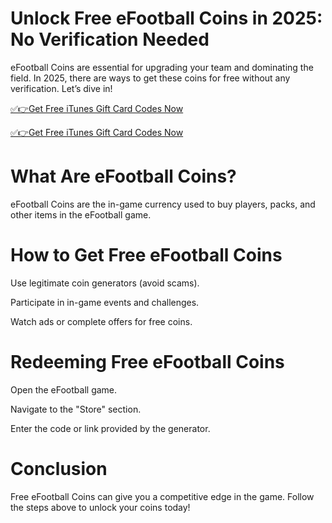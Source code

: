 # Unlock Free eFootball Coins in 2025: No Verification Needed
eFootball Coins are essential for upgrading your team and dominating the field. In 2025, there are ways to get these coins for free without any verification. Let’s dive in!

[✅👉Get Free iTunes Gift Card Codes Now](https://telegra.ph/Gift-Card-Link-02-19)

[✅👉Get Free iTunes Gift Card Codes Now](https://telegra.ph/Gift-Card-Link-02-19)

# What Are eFootball Coins?
eFootball Coins are the in-game currency used to buy players, packs, and other items in the eFootball game.

# How to Get Free eFootball Coins

Use legitimate coin generators (avoid scams).

Participate in in-game events and challenges.

Watch ads or complete offers for free coins.

# Redeeming Free eFootball Coins

Open the eFootball game.

Navigate to the "Store" section.

Enter the code or link provided by the generator.

# Conclusion
Free eFootball Coins can give you a competitive edge in the game. Follow the steps above to unlock your coins today!
